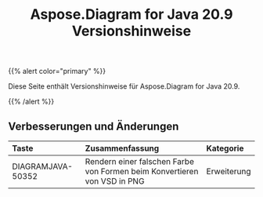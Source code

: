 ﻿---
title: Aspose.Diagram for Java 20.9 Versionshinweise
type: docs
weight: 13
url: /de/java/aspose-diagram-for-java-20-9-release-notes/
---
{{% alert color="primary" %}}

Diese Seite enthält Versionshinweise für Aspose.Diagram for Java 20.9.

{{% /alert %}}
## **Verbesserungen und Änderungen**  ##

|**Taste**|**Zusammenfassung**|**Kategorie**|
|:- |:- |:- |
|DIAGRAMJAVA-50352|Rendern einer falschen Farbe von Formen beim Konvertieren von VSD in PNG|Erweiterung|
